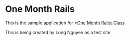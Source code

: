 # One Month Rails

This is the sample application for
[*One Month Rails: Class](http://onemonthrails.com)

This is being created by Long Nguyen as a test site.  